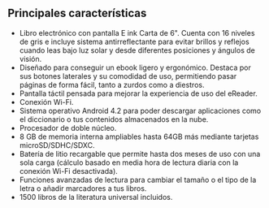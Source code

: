 ## Principales características

- Libro electrónico con pantalla E ink Carta de 6". Cuenta con 16 niveles de gris e incluye sistema antirreflectante para evitar brillos y reflejos cuando leas bajo luz solar y desde diferentes posiciones y ángulos de visión.
- Diseñado para conseguir un ebook ligero y ergonómico. Destaca por sus botones laterales y su comodidad de uso, permitiendo pasar páginas de forma fácil, tanto a zurdos como a diestros.
- Pantalla táctil pensada para mejorar la experiencia de uso del eReader.
- Conexión Wi-Fi.
- Sistema operativo Android 4.2 para poder descargar aplicaciones como el diccionario o tus contenidos almacenados en la nube.
- Procesador de doble núcleo.
- 8 GB de memoria interna ampliables hasta 64GB más mediante tarjetas microSD/SDHC/SDXC.
- Batería de litio recargable que permite hasta dos meses de uso con una sola carga (cálculo basado en media hora de lectura diaria con la conexión Wi-Fi desactivada).
- Funciones avanzadas de lectura para cambiar el tamaño o el tipo de la letra o añadir marcadores a tus libros.
- 1500 libros de la literatura universal incluidos.